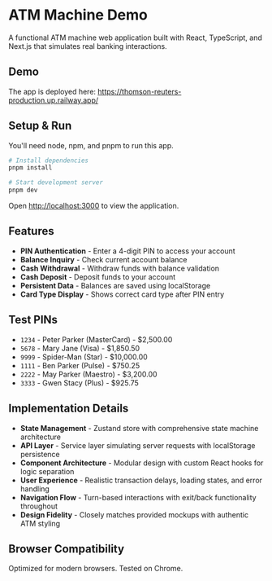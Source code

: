 # ATM Machine Demo

A functional ATM machine web application built with React, TypeScript, and Next.js that simulates real banking interactions.

## Demo
The app is deployed here: https://thomson-reuters-production.up.railway.app/

## Setup & Run
You'll need node, npm, and pnpm to run this app.

```bash
# Install dependencies
pnpm install

# Start development server
pnpm dev
```

Open [http://localhost:3000](http://localhost:3000) to view the application.

## Features

- **PIN Authentication** - Enter a 4-digit PIN to access your account
- **Balance Inquiry** - Check current account balance
- **Cash Withdrawal** - Withdraw funds with balance validation
- **Cash Deposit** - Deposit funds to your account
- **Persistent Data** - Balances are saved using localStorage
- **Card Type Display** - Shows correct card type after PIN entry

## Test PINs

- `1234` - Peter Parker (MasterCard) - $2,500.00
- `5678` - Mary Jane (Visa) - $1,850.50
- `9999` - Spider-Man (Star) - $10,000.00
- `1111` - Ben Parker (Pulse) - $750.25
- `2222` - May Parker (Maestro) - $3,200.00
- `3333` - Gwen Stacy (Plus) - $925.75

## Implementation Details

- **State Management** - Zustand store with comprehensive state machine architecture
- **API Layer** - Service layer simulating server requests with localStorage persistence
- **Component Architecture** - Modular design with custom React hooks for logic separation
- **User Experience** - Realistic transaction delays, loading states, and error handling
- **Navigation Flow** - Turn-based interactions with exit/back functionality throughout
- **Design Fidelity** - Closely matches provided mockups with authentic ATM styling

## Browser Compatibility

Optimized for modern browsers. Tested on Chrome.
